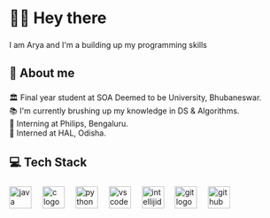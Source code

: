 <h1 align="left">👋🏼 Hey there</h1>

###

<p align="left">I am Arya and I'm a building up my programming skills</p>

###

<h2 align="left">💫 About me</h2>

###

<p align="left">🏛️ Final year student at SOA Deemed to be University, Bhubaneswar.<br>📚 I'm currently brushing up my knowledge in DS & Algorithms.
  <br>💼 Interning at Philips, Bengaluru.<br>💼 Interned at HAL, Odisha.</p>

###

<h2 align="left">💻 Tech Stack</h2>

###

<div align="left">
  <img src="https://skillicons.dev/icons?i=java" height="40" alt="java logo"  />
  <img width="12" />
  <img src="https://skillicons.dev/icons?i=c" height="40" alt="c logo"  />
  <img width="12" />
  <img src="https://skillicons.dev/icons?i=py" height="40" alt="python logo"  />
  <img width="12" />
  <img src="https://skillicons.dev/icons?i=vscode" height="40" alt="vscode logo"  />
  <img width="12" />
  <img src="https://skillicons.dev/icons?i=idea" height="40" alt="intellijidea logo"  />
  <img width="12" />
  <img src="https://skillicons.dev/icons?i=git" height="40" alt="git logo"  />
  <img width="12" />
  <img src="https://skillicons.dev/icons?i=github" height="40" alt="github logo"  />
</div>

###
